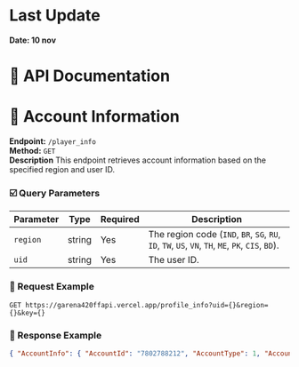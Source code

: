 # Last Update
**Date: 10 nov**

# 📝 API Documentation

# 🪪 Account Information
**Endpoint:** `/player_info`  
**Method:** `GET`  
**Description**
This endpoint retrieves account information based on the specified region and user ID.

### ☑️ Query Parameters

| Parameter | Type   | Required | Description                   |
|-----------|--------|----------|-------------------------------|
| `region`  | string | Yes      | The region code (`IND`, `BR`, `SG`, `RU`, `ID`, `TW`, `US`, `VN`, `TH`, `ME`, `PK`, `CIS`, `BD`).|
| `uid`     | string | Yes      | The user ID.                  |
### 📨 Request Example
```http
GET https://garena420ffapi.vercel.app/profile_info?uid={}&region={}&key={}
```


### 💬 Response Example
```json
{ "AccountInfo": { "AccountId": "7802788212", "AccountType": 1, "AccountName": "ㅤㅤᎫᎧᗫㅤㅤ?", "AccountRegion": "IND", "AccountLevel": 57, "AccountEXP": 674160, "AccountAvatarId": 901041005, "AccountBannerId": 902000052, "BrRankPoint": 2352, "AccountBPBadges": 24, "AccountBPID": 1001000078, "AccountSeasonId": 42, "AccountLikes": 13259, "AccountLastLogin": 1731227598, "CsRankPoint": 130, "EquippedWeapon": [ 907193503 ], "BrMaxRank": 213, "CsMaxRank": 221, "AccountCreateTime": 1685272409, "Title": 904590054, "ReleaseVersion": "OB46", "ShowBrRank": true, "ShowCsRank": true }, "AccountProfileInfo": { "EquippedOutfit": [ 205000225, 211000435, 211000927, 203043019, 204000343, 214000023 ], "EquippedSkills": [ 16, 706, 8, 1, 16, 1306, 8, 2, 16, 3406, 8, 3, 16, 6906 ] }, "GuildInfo": { "GuildID": "67744100", "GuildName": "PGㅤEMP1RE", "GuildOwner": 972431060, "GuildLevel": 6, "GuildCapacity": 55, "GuildMember": 40 }, "petInfo": { "id": 1300000113, "level": 4, "exp": 540, "isSelected": true, "skinId": 1310000132, "selectedSkillId": 1315000014 }, "socialinfo": { "AccountLanguage": "Language_English", "AccountSignature": "Don't Look At My Profile Just Watch My Gameplay", "AccountPreferMode": "Prefermode_CS" }, "creditScoreInfo": { "creditScore": 100 } }
```
